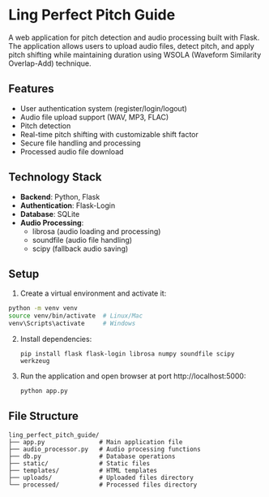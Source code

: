 # Ling Perfect Pitch Guide

A web application for pitch detection and audio processing built with Flask. The application allows users to upload audio files, detect pitch, and apply pitch shifting while maintaining duration using WSOLA (Waveform Similarity Overlap-Add) technique.

## Features

- User authentication system (register/login/logout)
- Audio file upload support (WAV, MP3, FLAC)
- Pitch detection
- Real-time pitch shifting with customizable shift factor
- Secure file handling and processing
- Processed audio file download

## Technology Stack

- **Backend**: Python, Flask
- **Authentication**: Flask-Login
- **Database**: SQLite
- **Audio Processing**:
  - librosa (audio loading and processing)
  - soundfile (audio file handling)
  - scipy (fallback audio saving)

## Setup

1. Create a virtual environment and activate it:

```sh
python -m venv venv
source venv/bin/activate  # Linux/Mac
venv\Scripts\activate     # Windows
```

2. Install dependencies:

   ```shell
   pip install flask flask-login librosa numpy soundfile scipy werkzeug
   ```
3. Run the application and open browser at port http://localhost:5000:

   ```python
   python app.py
   ```


## File Structure

```text
ling_perfect_pitch_guide/
├── app.py               # Main application file
├── audio_processor.py   # Audio processing functions
├── db.py                # Database operations
├── static/              # Static files
├── templates/           # HTML templates
├── uploads/             # Uploaded files directory
└── processed/           # Processed files directory
```
